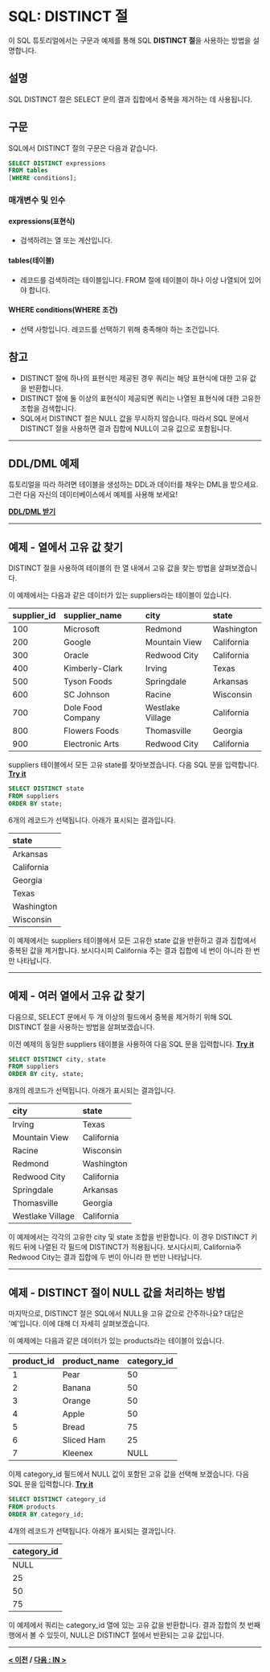 # SQL: DISTINCT 절

이 SQL 튜토리얼에서는 구문과 예제를 통해 SQL **DISTINCT 절**을 사용하는 방법을 설명합니다.

## 설명
SQL DISTINCT 절은 SELECT 문의 결과 집합에서 중복을 제거하는 데 사용됩니다.

## 구문
SQL에서 DISTINCT 절의 구문은 다음과 같습니다.
```SQL
SELECT DISTINCT expressions
FROM tables
[WHERE conditions];
```
### 매개변수 및 인수
#### **expressions(표현식)**
- 검색하려는 열 또는 계산입니다.
#### **tables(테이블)**
- 레코드를 검색하려는 테이블입니다. FROM 절에 테이블이 하나 이상 나열되어 있어야 합니다.
#### **WHERE conditions(WHERE 조건)**
- 선택 사항입니다. 레코드를 선택하기 위해 충족해야 하는 조건입니다.

## 참고
- DISTINCT 절에 하나의 표현식만 제공된 경우 쿼리는 해당 표현식에 대한 고유 값을 반환합니다.
- DISTINCT 절에 둘 이상의 표현식이 제공되면 쿼리는 나열된 표현식에 대한 고유한 조합을 검색합니다.
- SQL에서 DISTINCT 절은 NULL 값을 무시하지 않습니다. 따라서 SQL 문에서 DISTINCT 절을 사용하면 결과 집합에 NULL이 고유 값으로 포함됩니다.

---
## DDL/DML 예제
튜토리얼을 따라 하려면 테이블을 생성하는 DDL과 데이터를 채우는 DML을 받으세요. 그런 다음 자신의 데이터베이스에서 예제를 사용해 보세요!

**[DDL/DML 받기](https://www.techonthenet.com/sql/distinct_ddl.php)**

---
## 예제 - 열에서 고유 값 찾기
DISTINCT 절을 사용하여 테이블의 한 열 내에서 고유 값을 찾는 방법을 살펴보겠습니다.

이 예제에서는 다음과 같은 데이터가 있는 suppliers라는 테이블이 있습니다.

| supplier_id | supplier_name     | city             | state      |
| :---------- | :---------------- | :--------------- | :--------- |
| 100         | Microsoft         | Redmond          | Washington |
| 200         | Google            | Mountain View    | California |
| 300         | Oracle            | Redwood City     | California |
| 400         | Kimberly-Clark    | Irving           | Texas      |
| 500         | Tyson Foods       | Springdale       | Arkansas   |
| 600         | SC Johnson        | Racine           | Wisconsin  |
| 700         | Dole Food Company | Westlake Village | California |
| 800         | Flowers Foods     | Thomasville      | Georgia    |
| 900         | Electronic Arts   | Redwood City     | California |

suppliers 테이블에서 모든 고유 state를 찾아보겠습니다. 다음 SQL 문을 입력합니다. **[Try it](https://www.techonthenet.com/sql/distinct_try_sql.php)**
```SQL
SELECT DISTINCT state
FROM suppliers
ORDER BY state;
```
6개의 레코드가 선택됩니다. 아래가 표시되는 결과입니다.

| state      |
| :--------- |
| Arkansas   |
| California |
| Georgia    |
| Texas      |
| Washington |
| Wisconsin  |

이 예제에서는 suppliers 테이블에서 모든 고유한 state 값을 반환하고 결과 집합에서 중복된 값을 제거합니다. 보시다시피 California 주는 결과 집합에 네 번이 아니라 한 번만 나타납니다.

---
## 예제 - 여러 열에서 고유 값 찾기
다음으로, SELECT 문에서 두 개 이상의 필드에서 중복을 제거하기 위해 SQL DISTINCT 절을 사용하는 방법을 살펴보겠습니다.

이전 예제의 동일한 suppliers 테이블을 사용하여 다음 SQL 문을 입력합니다. **[Try it](https://www.techonthenet.com/sql/distinct_try_sql.php)**
```SQL
SELECT DISTINCT city, state
FROM suppliers
ORDER BY city, state;
```
8개의 레코드가 선택됩니다. 아래가 표시되는 결과입니다.

| city             | state      |
| :--------------- | :--------- |
| Irving           | Texas      |
| Mountain View    | California |
| Racine           | Wisconsin  |
| Redmond          | Washington |
| Redwood City     | California |
| Springdale       | Arkansas   |
| Thomasville      | Georgia    |
| Westlake Village | California |

이 예제에서는 각각의 고유한 city 및 state 조합을 반환합니다. 이 경우 DISTINCT 키워드 뒤에 나열된 각 필드에 DISTINCT가 적용됩니다. 보시다시피, California주 Redwood City는 결과 집합에 두 번이 아니라 한 번만 나타납니다.

---
## 예제 - DISTINCT 절이 NULL 값을 처리하는 방법
마지막으로, DISTINCT 절은 SQL에서 NULL을 고유 값으로 간주하나요? 대답은 '예'입니다. 이에 대해 더 자세히 살펴보겠습니다.

이 예제에는 다음과 같은 데이터가 있는 products라는 테이블이 있습니다.

| product_id | product_name | category_id |
| :--------- | :----------- | :---------- |
| 1          | Pear         | 50          |
| 2          | Banana       | 50          |
| 3          | Orange       | 50          |
| 4          | Apple        | 50          |
| 5          | Bread        | 75          |
| 6          | Sliced Ham   | 25          |
| 7          | Kleenex      | NULL        |

이제 category_id 필드에서 NULL 값이 포함된 고유 값을 선택해 보겠습니다. 다음 SQL 문을 입력합니다. **[Try it](https://www.techonthenet.com/sql/distinct_try_sql.php)**
```SQL
SELECT DISTINCT category_id
FROM products
ORDER BY category_id;
```
4개의 레코드가 선택됩니다. 아래가 표시되는 결과입니다.

| category_id |
| :---------- |
| NULL        |
| 25          |
| 50          |
| 75          |

이 예제에서 쿼리는 category_id 열에 있는 고유 값을 반환합니다. 결과 집합의 첫 번째 행에서 볼 수 있듯이, NULL은 DISTINCT 절에서 반환되는 고유 값입니다.

---
**[< 이전](https://github.com/riz-jeong/TechOnTheNet-Korean-Translation/blob/main/SQL/AND_OR.md) / [다음 : IN >](https://github.com/riz-jeong/TechOnTheNet-Korean-Translation/blob/main/SQL/IN.md)**